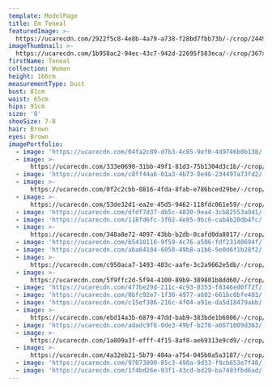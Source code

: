 ```yaml
---
template: ModelPage
title: Em Teneal
featuredImage: >-
  https://ucarecdn.com/2922f5c8-4e8b-4a79-a738-f28bd7fbb73b/-/crop/2449x1025/0,166/-/preview/
imageThumbnail: >-
  https://ucarecdn.com/1b958ac2-94ec-43c7-942d-22695f583eca/-/crop/367x539/122,91/-/preview/
firstName: Teneal
collection: Women
height: 166cm
measurementType: bust
bust: 81cm
waist: 65cm
hips: 91cm
size: '8'
shoeSize: 7-8
hair: Brown
eyes: Brown
imagePortfolio:
  - image: 'https://ucarecdn.com/04fa2c09-d7b3-4c85-9ef0-4d9746b0b138/'
  - image: >-
      https://ucarecdn.com/333e0690-31bb-49f1-81d3-75b1304d3c1b/-/crop/1422x1901/75,343/-/preview/
  - image: 'https://ucarecdn.com/c8ff44a6-01a3-4b73-8e46-234497a73fd2/'
  - image: >-
      https://ucarecdn.com/0f2c2cbb-0816-4fda-8fab-e786bced29be/-/crop/1077x1498/375,951/-/preview/
  - image: >-
      https://ucarecdn.com/53de32d1-ea2e-45d5-9462-118fdc061e59/-/crop/1294x1396/160,897/-/preview/
  - image: 'https://ucarecdn.com/dfdf7d37-db5c-4830-9ea4-3cb82553a9d1/'
  - image: 'https://ucarecdn.com/118fd6fc-3f02-4e85-9bc6-cab4b20db4fc/'
  - image: >-
      https://ucarecdn.com/348a8e72-4097-43bb-b2db-0cafd0da8017/-/crop/1001x1514/105,234/-/preview/
  - image: 'https://ucarecdn.com/b5410116-9f59-4c76-a506-fdf23140694f/'
  - image: 'https://ucarecdn.com/aba64104-6050-49b8-a1b6-5e0d6f1b28f2/'
  - image: >-
      https://ucarecdn.com/c950aca7-1493-403c-aafe-3c2a9662e5db/-/crop/1045x1425/125,178/-/preview/
  - image: >-
      https://ucarecdn.com/5f9ffc2d-5f94-4100-89b9-389801b8dd60/-/crop/1024x1362/0,174/-/preview/
  - image: 'https://ucarecdn.com/477be29d-211c-4c93-8353-f8346ed0ff2f/'
  - image: 'https://ucarecdn.com/0bfc92e7-1f30-4977-a602-661bc0bfe403/'
  - image: 'https://ucarecdn.com/c15ef386-216c-4f04-a91e-da5d18479abb/'
  - image: >-
      https://ucarecdn.com/ebd14a3b-6879-47dd-bab9-383bde1b6006/-/crop/943x1233/0,173/-/preview/
  - image: 'https://ucarecdn.com/adadc9f6-0de3-49bf-b276-a6671009d363/'
  - image: >-
      https://ucarecdn.com/1a809a3f-efff-4f15-8af8-ae69313e9cd9/-/crop/1170x1459/0,293/-/preview/
  - image: >-
      https://ucarecdn.com/4a32eb21-5b79-484a-a754-045b0a5a3187/-/crop/1089x1535/48,123/-/preview/
  - image: 'https://ucarecdn.com/97073090-85c3-498a-9d33-f9cb653e7f48/'
  - image: 'https://ucarecdn.com/1f4bd26e-93f1-43cd-bd29-ba7493fbd6ad/'
---
```


